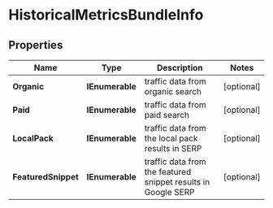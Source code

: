 # HistoricalMetricsBundleInfo


## Properties

| Name | Type | Description | Notes |
|------------ | ------------- | ------------- | -------------|
**Organic** | **IEnumerable<HistoricalMetricsInfo>** | traffic data from organic search |[optional]|
**Paid** | **IEnumerable<HistoricalMetricsInfo>** | traffic data from paid search |[optional]|
**LocalPack** | **IEnumerable<HistoricalMetricsInfo>** | traffic data from the local pack results in SERP |[optional]|
**FeaturedSnippet** | **IEnumerable<HistoricalMetricsInfo>** | traffic data from the featured snippet results in Google SERP |[optional]|